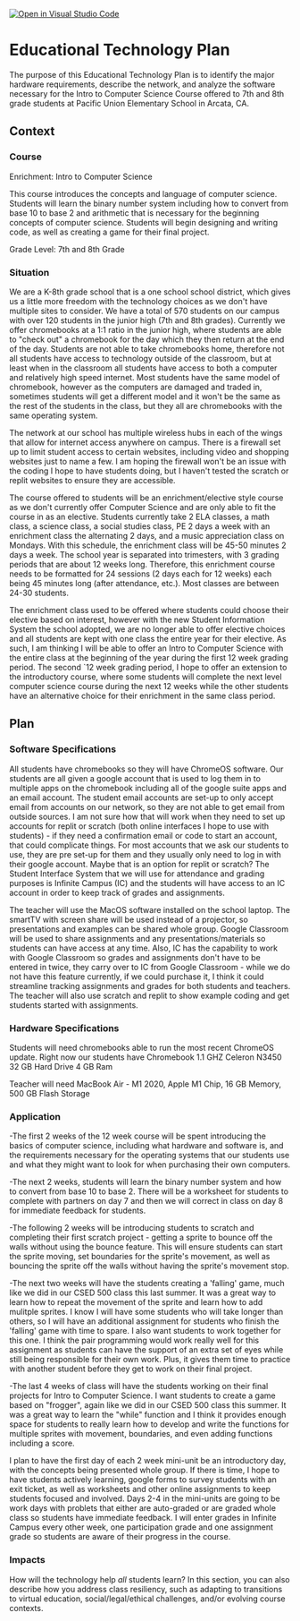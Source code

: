 [![Open in Visual Studio Code](https://classroom.github.com/assets/open-in-vscode-c66648af7eb3fe8bc4f294546bfd86ef473780cde1dea487d3c4ff354943c9ae.svg)](https://classroom.github.com/online_ide?assignment_repo_id=9404774&assignment_repo_type=AssignmentRepo)
# Educational Technology Plan

The purpose of this Educational Technology Plan is to identify the major hardware requirements, describe the network, and analyze the software necessary for the Intro to Computer Science Course offered to 7th and 8th grade students at Pacific Union Elementary School in Arcata, CA.

## Context

### Course

Enrichment: Intro to Computer Science

This course introduces the concepts and language of computer science. Students will learn the binary number system including how to convert from base 10 to base 2 and arithmetic that is necessary for the beginning concepts of computer science. Students will begin designing and writing code, as well as creating a game for their final project.

Grade Level: 7th and 8th Grade

### Situation

We are a K-8th grade school that is a one school school district, which gives us a little more freedom with the technology choices as we don't have multiple sites to consider. We have a total of 570 students on our campus with over 120 students in the junior high (7th and 8th grades). Currently we offer chromebooks at a 1:1 ratio in the junior high, where students are able to "check out" a chromebook for the day which they then return at the end of the day. Students are not able to take chromebooks home, therefore not all students have access to technology outside of the classroom, but at least when in the classroom all students have access to both a computer and relatively high speed internet. Most students have the same model of chromebook, however as the computers are damaged and traded in, sometimes students will get a different model and it won't be the same as the rest of the students in the class, but they all are chromebooks with the same operating system.

The network at our school has multiple wireless hubs in each of the wings that allow for internet access anywhere on campus. There is a firewall set up to limit student access to certain websites, including video and shopping websites just to name a few. I am hoping the firewall won't be an issue with the coding I hope to have students doing, but I haven't tested the scratch or replit websites to ensure they are accessible.

The course offered to students will be an enrichment/elective style course as we don't currently offer Computer Science and are only able to fit the course in as an elective. Students currently take 2 ELA classes, a math class, a science class, a social studies class, PE 2 days a week with an enrichment class the alternating 2 days, and a music appreciation class on Mondays.  With this schedule, the enrichment class will be 45-50 minutes 2 days a week. The school year is separated into trimesters, with 3 grading periods that are about 12 weeks long. Therefore, this enrichment course needs to be formatted for 24 sessions (2 days each for 12 weeks) each being 45 minutes long (after attendance, etc.). Most classes are between 24-30 students.

The enrichment class used to be offered where students could choose their elective based on interest, however with the new Student Information System the school adopted, we are no longer able to offer elective choices and all students are kept with one class the entire year for their elective. As such, I am thinking I will be able to offer an Intro to Computer Science with the entire class at the beginning of the year during the first 12 week grading period. The second `12 week grading period, I hope to offer an extension to the introductory course, where some students will complete the next level computer science course during the next 12 weeks while the other students have an alternative choice for their enrichment in the same class period.

## Plan

### Software Specifications

All students have chromebooks so they will have ChromeOS software. Our students are all given a google account that is used to log them in to multiple apps on the chromebook including all of the google suite apps and an email account. The student email accounts are set-up to only accept email from accounts on our network, so they are not able to get email from outside sources. I am not sure how that will work when they need to set up accounts for replit or scratch (both online interfaces I hope to use with students) - if they need a confirmation email or code to start an account, that could complicate things.  For most accounts that we ask our students to use, they are pre set-up for them and they usually only need to log in with their google account. Maybe that is an option for replit or scratch? 
The Student Interface System that we will use for attendance and grading purposes is Infinite Campus (IC) and the students will have access to an IC account in order to keep track of grades and assignments.

The teacher will use the MacOS software installed on the school laptop. The smartTV with screen share will be used instead of a projector, so presentations and examples can be shared whole group.  Google Classroom will be used to share assignments and any presentations/materials so students can have access at any time. Also, IC has the capability to work with Google Classroom so grades and assignments don't have to be entered in twice, they carry over to IC from Google Classroom - while we do not have this feature currently, if we could purchase it, I think it could streamline tracking assignments and grades for both students and teachers. The teacher will also use scratch and replit to show example coding and get students started with assignments.


### Hardware Specifications

Students will need chromebooks able to run the most recent ChromeOS update. Right now our students have Chromebook 1.1 GHZ Celeron N3450 32 GB Hard Drive 4 GB Ram

Teacher will need MacBook Air - M1 2020, Apple M1 Chip, 16 GB Memory, 500 GB Flash Storage

### Application

-The first 2 weeks of the 12 week course will be spent introducing the basics of computer science, including what hardware and software is, and the requirements necessary for the operating systems that our students use and what they might want to look for when purchasing their own computers.

-The next 2 weeks, students will learn the binary number system and how to convert from base 10 to base 2. There will be a worksheet for students to complete with partners on day 7 and then we will correct in class on day 8 for immediate feedback for students.

-The following 2 weeks will be introducing students to scratch and completing their first scratch project - getting a sprite to bounce off the walls without using the bounce feature. 
This will ensure students can start the sprite moving, set boundaries for the sprite's movement, as well as bouncing the sprite off the walls without having the sprite's movement stop.

-The next two weeks will have the students creating a 'falling' game, much like we did in our CSED 500 class this last summer. It was a great way to learn how to repeat the movement of the sprite and learn how to add mulitple sprites. I know I will have some students who will take longer than others, so I will have an additional assignment for students who finish the 'falling' game with time to spare. I also want students to work together for this one. I think the pair programming would work really well for this assignment as students can have the support of an extra set of eyes while still being responsible for their own work. Plus, it gives them time to practice with another student before they get to work on their final project.

-The last 4 weeks of class will have the students working on their final projects for Intro to Computer Science. I want students to create a game based on "frogger", again like we did in our CSED 500 class this summer. It was a great way to learn the "while" function and I think it provides enough space for students to really learn how to develop and write the functions for multiple sprites with movement, boundaries, and even adding functions including a score.

I plan to have the first day of each 2 week mini-unit be an introductory day, with the concepts being presented whole group. If there is time, I hope to have students actively learning, google forms to survey students with an exit ticket, as well as worksheets and other online assignments to keep students focused and involved.  Days 2-4 in the mini-units are going to be work days with problets that either are auto-graded or are graded whole class so students have immediate feedback.  I will enter grades in Infinite Campus every other week, one participation grade and one assignment grade so students are aware of their progress in the course.



### Impacts

How will the technology help *all* students learn? In this section, you can also
describe how you address class resiliency, such as adapting to
transitions to virtual education, social/legal/ethical challenges,  and/or
evolving course contexts.

